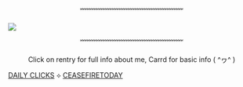 



<p align="center"> ﹌﹌﹌﹌﹌﹌﹌﹌﹌﹌﹌﹌﹌﹌﹌


![]([https://64.media.tumblr.com/0f96fa9a4e79b79bd93fc4821b7a49c6/d60257d3f29b6dbd-33/s1280x1920/fc4d8c721a22a0fb4fab445f1e58692392fffbf0.pnj](https://64.media.tumblr.com/64987bb5cfa6817e4fa8a8e6d88a1b93/d60257d3f29b6dbd-ba/s1280x1920/112c463fde11efbce23af44d41cf476d34349abc.jpg))

<p align="center"> ﹌﹌﹌﹌﹌﹌﹌﹌﹌﹌﹌﹌﹌﹌﹌

<p align="center"> Click on rentry for full info about me, Carrd for basic info ( ^ヮ^ )



[DAILY CLICKS](https://arab.org/click-to-help/) ⟡ [CEASEFIRETODAY](https://ceasefiretoday.com)

